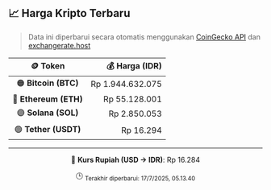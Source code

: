 

<!-- HARGA_KRIPTO -->
## 📈 Harga Kripto Terbaru

> Data ini diperbarui secara otomatis menggunakan [CoinGecko API](https://www.coingecko.com/) dan [exchangerate.host](https://exchangerate.host/)

<div align="center">

| 🪙 Token | 💰 Harga (IDR) |
|:------:|---------------:|
| 🟠 **Bitcoin (BTC)**   | Rp 1.944.632.075 |
| 🔵 **Ethereum (ETH)**  | Rp 55.128.001 |
| 🟣 **Solana (SOL)**    | Rp 2.850.053 |
| 🟢 **Tether (USDT)**   | Rp 16.294 |

---

💱 **Kurs Rupiah (USD → IDR)**: Rp 16.284

🕒 <sub>Terakhir diperbarui: 17/7/2025, 05.13.40</sub>

</div>
<!-- /HARGA_KRIPTO -->
